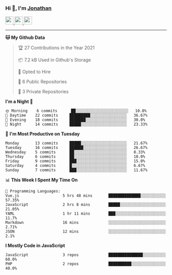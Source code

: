 ### Hi 👋, I'm [Jonathan](https://jonathan-d.ch) 


<p>
  <a href="https://www.twitter.com/redkill2108">
    <img src="https://img.shields.io/badge/twitter-%231DA1F2.svg?&style=for-the-badge&logo=twitter&logoColor=white" height=25>
  </a>
  <a href="https://www.linkedin.com/in/jdebetaz">
    <img src="https://img.shields.io/badge/linkedin-%230077B5.svg?&style=for-the-badge&logo=linkedin&logoColor=white" height=25>
  </a>
  <a href="https://www.instagram.com/jdebetaz/">
    <img src="https://img.shields.io/badge/instagram-%23E4405F.svg?&style=for-the-badge&logo=instagram&logoColor=white" height=25>
  </a>
</p>

-------

<!--START_SECTION:waka-->
**🐱 My Github Data** 

> 🏆 27 Contributions in the Year 2021
 > 
> 📦 7.2 kB Used in Github's Storage 
 > 
> 💼 Opted to Hire
 > 
> 📜 6 Public Repositories 
 > 
> 🔑 3 Private Repositories  
 > 
**I'm a Night 🦉** 

```text
🌞 Morning    6 commits      ██░░░░░░░░░░░░░░░░░░░░░░░   10.0% 
🌆 Daytime    22 commits     █████████░░░░░░░░░░░░░░░░   36.67% 
🌃 Evening    18 commits     ███████░░░░░░░░░░░░░░░░░░   30.0% 
🌙 Night      14 commits     █████░░░░░░░░░░░░░░░░░░░░   23.33%

```
📅 **I'm Most Productive on Tuesday** 

```text
Monday       13 commits     █████░░░░░░░░░░░░░░░░░░░░   21.67% 
Tuesday      16 commits     ██████░░░░░░░░░░░░░░░░░░░   26.67% 
Wednesday    5 commits      ██░░░░░░░░░░░░░░░░░░░░░░░   8.33% 
Thursday     6 commits      ██░░░░░░░░░░░░░░░░░░░░░░░   10.0% 
Friday       9 commits      ███░░░░░░░░░░░░░░░░░░░░░░   15.0% 
Saturday     4 commits      █░░░░░░░░░░░░░░░░░░░░░░░░   6.67% 
Sunday       7 commits      ███░░░░░░░░░░░░░░░░░░░░░░   11.67%

```


📊 **This Week I Spent My Time On** 

```text
💬 Programming Languages: 
Vue.js                   5 hrs 48 mins       ██████████████░░░░░░░░░░░   57.35% 
JavaScript               2 hrs 8 mins        █████░░░░░░░░░░░░░░░░░░░░   21.05% 
YAML                     1 hr 11 mins        ███░░░░░░░░░░░░░░░░░░░░░░   11.7% 
Markdown                 16 mins             ░░░░░░░░░░░░░░░░░░░░░░░░░   2.71% 
JSON                     12 mins             ░░░░░░░░░░░░░░░░░░░░░░░░░   2.1%

```

**I Mostly Code in JavaScript** 

```text
JavaScript               3 repos             ███████████████░░░░░░░░░░   60.0% 
PHP                      2 repos             ██████████░░░░░░░░░░░░░░░   40.0%

```



<!--END_SECTION:waka-->
